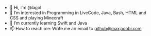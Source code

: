 - 👋 Hi, I’m @lagol
- 👀 I’m interested in Programming in LiveCode, Java, Bash, HTML and CSS and playing Minecraft
- 🌱 I’m currently learning Swift and Java
- 📫 How to reach me: Write me an email to [github@maxjacobi.com](mailto:github@maxjacobi.com)

<!---
lagol/lagol is a ✨ special ✨ repository because its `README.md` (this file) appears on your GitHub profile.
You can click the Preview link to take a look at your changes.
--->
